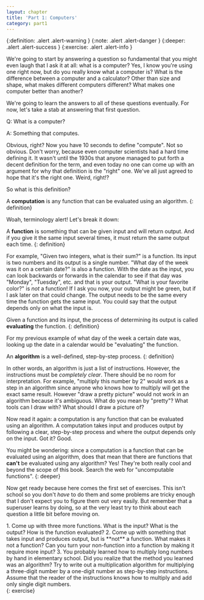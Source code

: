 ```yaml
---
layout: chapter
title: 'Part 1: Computers'
category: part1
---
```


{:definition: .alert .alert-warning }
{:note: .alert .alert-danger }
{:deeper: .alert .alert-success }
{:exercise: .alert .alert-info }

We're going to start by answering a question so fundamental that you might even
laugh that I ask it at all: what is a computer? Yes, I know you're using one
right now, but do you really know what a computer is? What is the difference
between a computer and a calculator? Other than size and shape, what makes
different computers different?  What makes one computer better than another?

We're going to learn the answers to all of these questions eventually. For now,
let's take a stab at answering that first question.

Q: What is a computer?

A: Something that computes.

Obvious, right? Now you have 10 seconds to define "compute". Not so obvious.
Don't worry, because even computer scientists had a hard time defining it. It
wasn't until the 1930s that anyone managed to put forth a decent definition for
the term, and even today no one can come up with an argument for why that
definition is the "right" one. We've all just agreed to hope that it's the
right one. Weird, right!?

So what is this definition?

A **computation** is any function that can be evaluated using an
algorithm.
{: definition}

Woah, terminology alert! Let's break it down:

A **function** is something that can be given input and will
return output. And if you give it the same input several times, it must return
the same output each time.
{: definition}

For example, "Given two integers, what is their sum?" is a function. Its input
is two numbers and its output is a single number. "What day of the week was it
on a certain date?" is also a function. With the date as the input, you can
look backwards or forwards in the calendar to see if that day was "Monday",
"Tuesday", etc. and that is your output. "What is your favorite color?" is
_not_ a function! If I ask you now, your output might be green, but if I ask
later on that could change. The output needs to be the same every time the
function gets the same input. You could say that the output depends only on
what the input is.

Given a function and its input, the process of determining its output is called
**evaluating** the function.
{: definition}

For my previous example of what day of the week a certain date was, looking up
the date in a calendar would be "evaluating" the function.

An **algorithm** is a well-defined, step-by-step process.
{: definition}

In other words, an algorithm is just a list of instructions. However, the
instructions must be _completely clear_. There should be no room for
interpretation. For example, "multiply this number by 2" would work as a step
in an algorithm since anyone who knows how to multiply will get the exact same
result. However "draw a pretty picture" would not work in an algorithm because
it's ambiguous. What do you mean by "pretty"? What tools can I draw with? What
should I draw a picture of?

Now read it again: a computation is any function that can be evaluated using an
algorithm. A computation takes input and produces output by following a clear,
step-by-step process and where the output depends only on the input. Got it?
Good.

You might be wondering: since a computation is a function that can be evaluated
using an algorithm, does that mean that there are functions that
**can't** be evaluated using any algorithm? Yes! They're both
really cool and beyond the scope of this book. Search the web for "uncomputable
functions".
{: deeper}

Now get ready because here comes the first set of exercises. This isn't school
so you don't _have_ to do them and some problems are tricky enough that I don't
expect you to figure them out very easily. But remember that a superuser learns
by doing, so at the very least try to think about each question a little bit
before moving on.

<div>
1. Come up with three more functions. What is the input? What is the output? How
   is the function evaluated?
2. Come up with something that takes input and produces output, but is **not** a
   function. What makes it not a function? Can you turn your non-function into a
   function by making it require more input?
3. You probably learned how to multiply long numbers by hand in elementary
   school. Did you realize that the method you learned was an algorithm? Try to
   write out a multiplication algorithm for multiplying a three-digit number by
   a one-digit number as step-by-step instructions. Assume that the reader of
   the instructions knows how to multiply and add only single digit numbers.
</div>
{: exercise}
